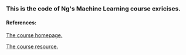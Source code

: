### This is the code of Ng's Machine Learning course exricises.

#### References:

[The course homepage.](https://www.coursera.org/learn/machine-learning/home/)

[The course resource.](https://www.coursera.org/learn/machine-learning/resources/)

